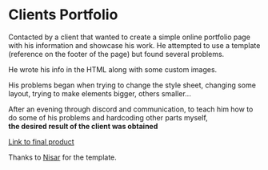 # Clients Portfolio

Contacted by a client that wanted to create a simple online portfolio page with his information and showcase his work.
He attempted to use a template (reference on the footer of the page) but found several problems.

He wrote his info in the HTML along with some custom images.

His problems began when trying to change the style sheet, changing some layout, trying to make elements bigger, others smaller...

After an evening through discord and communication, to teach him how to do some of his problems and hardcoding other parts myself,<br>
**the desired result of the client was obtained**

<a href='https://jackgraymer.github.io/Clients-Portfolio/'>Link to final product </a>

Thanks to <a href="https://nisar.dev/">Nisar</a> for the template.
